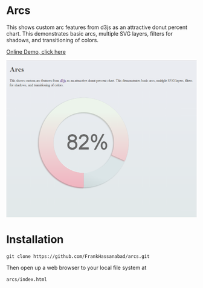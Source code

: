 Arcs
=======

This shows custom arc features from d3js as an attractive donut percent chart. This demonstrates basic arcs,
multiple SVG layers, filters for shadows, and transitioning of colors.

[Online Demo, click here](https://rawgithub.com/FrankHassanabad/arcs/master/index.html)

<p align="center">
  <img src="readme-media/arcs.png?raw=true" alt="Arcs Screen Shot"/>
</p>

# Installation
```
git clone https://github.com/FrankHassanabad/arcs.git
```

Then open up a web browser to your local file system at
```
arcs/index.html
```
